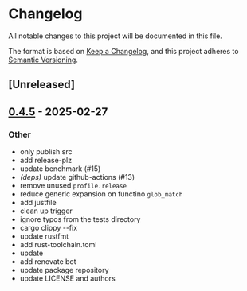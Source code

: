 # Changelog

All notable changes to this project will be documented in this file.

The format is based on [Keep a Changelog](https://keepachangelog.com/en/1.0.0/),
and this project adheres to [Semantic Versioning](https://semver.org/spec/v2.0.0.html).

## [Unreleased]

## [0.4.5](https://github.com/oxc-project/fast-glob/compare/v0.4.4...v0.4.5) - 2025-02-27

### Other

- only publish src
- add release-plz
- update benchmark (#15)
- *(deps)* update github-actions (#13)
- remove unused `profile.release`
- reduce generic expansion on functino `glob_match`
- add justfile
- clean up trigger
- ignore typos from the tests directory
- cargo clippy --fix
- update rustfmt
- add rust-toolchain.toml
- update
- add renovate bot
- update package repository
- update LICENSE and authors

